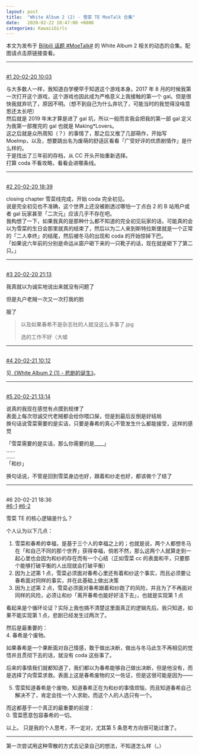 ```yaml
---
layout: post
title:  "White Album 2 (2) - 雪菜 TE MoeTalk 合集"
date:   2020-02-22 10:47:00 +0800
categories: KawaiiGirls
---
```


本文为发布于 [Bilibili 话题 #MoeTalk#](https://t.bilibili.com/topic/name/MoeTalk/feed) 的 White Album 2 相关的动态的合集。配图请点击原链接查看。

---

<br />[#1 20-02-20 10:03](https://t.bilibili.com/357881633161860094?tab=2)

与大多数人一样，我知道白学梗早于知道这个游戏本身。2017 年 8 月的时候我第一次打开这个游戏，这个游戏也因此成为严格意义上我接触的第一个 gal。但是很快我就弃坑了，原因不明。（想不到自己为什么弃坑了，可能当时的我觉得没啥意思还太长吧）<br />
然后就是 2019 年末才算是进了 gal 坑，所以一般而言我会把我的第一部 gal 定义为我第一部推完的 gal 也就是 Making\*Lovers。<br />
这之后就是众所周知（？）的事情了，那之后又推了几部萌作，开始写 MoeImp，以及，想要跳出名为废萌的舒适区看看「广受好评的优质剧情作」是什么样的。<br />
于是找出了三年前的存档，从 CC 开头开始重新选择。<br />
打算 coda 不看攻略，看看会进哪条线。

---

<br />[#2 20-02-20 18:39](https://t.bilibili.com/357881633161860094?tab=2)

closing chapter 雪菜线完成，开始 coda 完全初见。<br />
说是完全初见也不准确，这个世界上还没被剧透过哪怕一丁点白 2 的 B 站用户或者 gal 玩家甚至「二次元」应该几乎不存在吧。<br />
我构想了一下，如果我真的是那种什么都不知道的完全初见玩家的话，可能真的会以为雪菜的生日会那里就真的结束了，然后以为二人来到斯特拉斯堡就是一个正常的「二人幸终」的结尾，然后被冬马的出现和 coda 的开始惊掉下巴。<br />
「如果说六年前的分别是命运从窗户砸下来的一只靴子的话，现在就是砸下了第二只。」

---

<br />[#3 20-02-20 21:13](https://t.bilibili.com/358052620106498734?tab=2)

我真就以为诚实地说出来就没有问题了

但是丸户老贼一次又一次打我的脸

服了

> 以及如果春希不是杂志社的人就没这么多事了.jpg
>
> 选的工作不好（大嘘

---

<br />[#4 20-02-21 10:12](https://www.bilibili.com/read/cv4758625)

见[《White Album 2 (1) - 悲剧的诞生》](http://yoro.xyz/kawaiigirls/2020/02/21/wa2-1.html)。

---

<br />[#5 20-02-21 13:14](https://t.bilibili.com/358301925776558952?tab=2)

说真的我现在感觉有点摸到规律了<br />
表面上每次坦诚交代老贼都会给你喂口屎，但是到最后反倒是好结局<br />
换句话说雪菜需要的是实话，只要是春希的真心不管发生什么都能接受，这样的感觉

「雪菜需要的是实话，那么你需要的是____」<br />
……<br />
……<br />
「和纱」

换句话说，不管是回到雪菜身边也好，跟着和纱走也好，都该做个了结了

---

<br />#6 20-02-21 18:36<br />
[#6-1](https://t.bilibili.com/358381898070012420?tab=2)          [#6-2](https://t.bilibili.com/358384728448231086?tab=2)

雪菜 TE 的核心逻辑是什么？

个人认为以下几点：<br />
1. 雪菜和春希的幸福，是基于三个人的幸福之上的；也就是说，两个人都想冬马在「和自己不同的那个世界」获得幸福，倘若不然，那么这两个人就算走到一起心里也会因为和纱的存在而有一个心结（正如雪菜 cc 的表面和平，只要那个能够打破平衡的人出现就会打破平衡）<br />
2. 因为上述第 1 点，雪菜必须面对春希心里还有着和纱这个事实，而且必须要让春希面对同样的事实，并在此基础上做出决策<br />
3. 因为上述第 2 点，雪菜必须面对春希跟着和纱跑了的风险，并且为了不再面对同样的风险，必须让和纱「离开春希也能好好活下去」，也就是实现第 1 点

看起来是个循环论证？实际上我也搞不清楚这里面真正的逻辑先后。我只知道，如果不能实现第 1 点，悲剧已经发生过两次了。

然后是最重要的：<br />
4. 春希是个废物。

如果春希是一个果断面对自己情感，敢于做出决断，做出与冬马此生不再相见的觉悟并且贯彻下去的话，就没有 coda 这些事了。

后来的事情我们就都知道了，我们都以为春希能够自己做出决断，但是他没有，而是选择了向雪菜求救。表面上这是春希废物的又一佐证，但是这很可能是因为——

5. 雪菜知道春希是个废物，知道春希正在为和纱的事情烦恼，而且知道春希自己解决不了，肯定会找一个人求助，而这个人的人选只有一个。

而这都基于一个真正的最重要的前提：<br />
0. 雪菜愿意包容春希的一切。

以上。
只是我的个人思考，不一定对，尤其第 5 条思考方向很可能过激了。

---

第一次尝试用这种零散的方式去记录自己的想法，不知道怎么样（。）